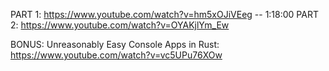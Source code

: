 PART 1: https://www.youtube.com/watch?v=hm5xOJiVEeg -- 1:18:00
PART 2: https://www.youtube.com/watch?v=OYAKjlYm_Ew

BONUS: Unreasonably Easy Console Apps in Rust: https://www.youtube.com/watch?v=vc5UPu76XOw
